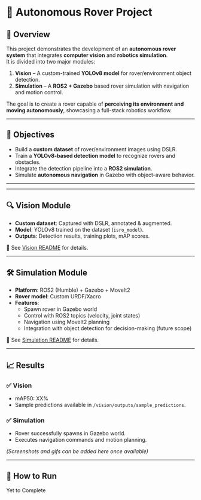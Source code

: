 # 🤖 Autonomous Rover Project

## 📌 Overview
This project demonstrates the development of an **autonomous rover system** that integrates **computer vision** and **robotics simulation**.  
It is divided into two major modules:  

1. **Vision** – A custom-trained **YOLOv8 model** for rover/environment object detection.  
2. **Simulation** – A **ROS2 + Gazebo** based rover simulation with navigation and motion control.  

The goal is to create a rover capable of **perceiving its environment and moving autonomously**, showcasing a full-stack robotics workflow.

---

## 🎯 Objectives
- Build a **custom dataset** of rover/environment images using DSLR.  
- Train a **YOLOv8-based detection model** to recognize rovers and obstacles.  
- Integrate the detection pipeline into a **ROS2 simulation**.  
- Simulate **autonomous navigation** in Gazebo with object-aware behavior.  

---


---

## 🔍 Vision Module
- **Custom dataset**: Captured with DSLR, annotated & augmented.  
- **Model**: YOLOv8 trained on the dataset (`isro_model`).  
- **Outputs**: Detection results, training plots, mAP scores.  

📂 See [Vision README](vision/README.md) for details.  

---

## 🛠️ Simulation Module
- **Platform**: ROS2 (Humble) + Gazebo + MoveIt2  
- **Rover model**: Custom URDF/Xacro  
- **Features**:
  - Spawn rover in Gazebo world  
  - Control with ROS2 topics (velocity, joint states)  
  - Navigation using MoveIt2 planning  
  - Integration with object detection for decision-making (future scope)  

📂 See [Simulation README](simulation/README.md) for details.  

---

## 📈 Results

### ✅ Vision
- mAP50: XX%  
- Sample predictions available in `/vision/outputs/sample_predictions`.  

### ✅ Simulation
- Rover successfully spawns in Gazebo world.  
- Executes navigation commands and motion planning.  

*(Screenshots and gifs can be added here once available)*

---

## 🚀 How to Run

Yet to Complete 

